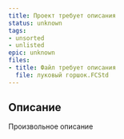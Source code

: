 ```yaml
---
title: Проект требует описания
status: unknown
tags:
- unsorted
- unlisted
epic: unknown
files:
- title: Файл требует описания
  file: луковый горшок.FCStd
---
```



## Описание

Произвольное описание